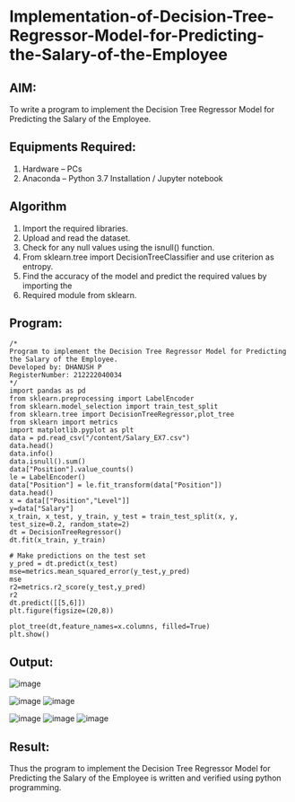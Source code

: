 # Implementation-of-Decision-Tree-Regressor-Model-for-Predicting-the-Salary-of-the-Employee

## AIM:
To write a program to implement the Decision Tree Regressor Model for Predicting the Salary of the Employee.

## Equipments Required:
1. Hardware – PCs
2. Anaconda – Python 3.7 Installation / Jupyter notebook

## Algorithm
1. Import the required libraries.
2. Upload and read the dataset.
3. Check for any null values using the isnull() function.
4. From sklearn.tree import DecisionTreeClassifier and use criterion as entropy.
5. Find the accuracy of the model and predict the required values by importing the
6. Required module from sklearn.

## Program:
```
/*
Program to implement the Decision Tree Regressor Model for Predicting the Salary of the Employee.
Developed by: DHANUSH P
RegisterNumber: 212222040034
*/
import pandas as pd
from sklearn.preprocessing import LabelEncoder
from sklearn.model_selection import train_test_split
from sklearn.tree import DecisionTreeRegressor,plot_tree
from sklearn import metrics
import matplotlib.pyplot as plt
data = pd.read_csv("/content/Salary_EX7.csv")
data.head()
data.info()
data.isnull().sum()
data["Position"].value_counts()
le = LabelEncoder()
data["Position"] = le.fit_transform(data["Position"])
data.head()
x = data[["Position","Level"]]
y=data["Salary"]
x_train, x_test, y_train, y_test = train_test_split(x, y, test_size=0.2, random_state=2)
dt = DecisionTreeRegressor()
dt.fit(x_train, y_train)

# Make predictions on the test set
y_pred = dt.predict(x_test)
mse=metrics.mean_squared_error(y_test,y_pred)
mse
r2=metrics.r2_score(y_test,y_pred)
r2
dt.predict([[5,6]])
plt.figure(figsize=(20,8))

plot_tree(dt,feature_names=x.columns, filled=True)
plt.show()
```

## Output:
![image](https://github.com/UdhayanithiM/Implementation-of-Decision-Tree-Regressor-Model-for-Predicting-the-Salary-of-the-Employee/assets/127933352/0035654d-678e-4cfd-9cea-8e4a7fbedca1)

![image](https://github.com/UdhayanithiM/Implementation-of-Decision-Tree-Regressor-Model-for-Predicting-the-Salary-of-the-Employee/assets/127933352/14a1b5ba-2cc3-4511-9481-0978ac2ae39b)
![image](https://github.com/UdhayanithiM/Implementation-of-Decision-Tree-Regressor-Model-for-Predicting-the-Salary-of-the-Employee/assets/127933352/cc77766c-2538-45ee-b352-b1400850e987)

![image](https://github.com/UdhayanithiM/Implementation-of-Decision-Tree-Regressor-Model-for-Predicting-the-Salary-of-the-Employee/assets/127933352/67116f0e-559e-4f48-a381-1ef1831ad86c)
![image](https://github.com/UdhayanithiM/Implementation-of-Decision-Tree-Regressor-Model-for-Predicting-the-Salary-of-the-Employee/assets/127933352/46f393ca-3a93-4bf4-9d9c-96de10819327)
![image](https://github.com/UdhayanithiM/Implementation-of-Decision-Tree-Regressor-Model-for-Predicting-the-Salary-of-the-Employee/assets/127933352/9b0445fb-b9dd-48fb-b46e-baa8695e3676)



## Result:
Thus the program to implement the Decision Tree Regressor Model for Predicting the Salary of the Employee is written and verified using python programming.
